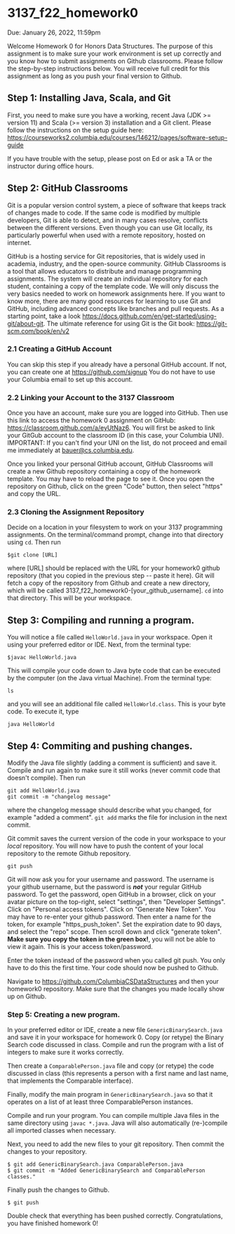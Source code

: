 # 3137_f22_homework0

Due: January 26, 2022, 11:59pm

Welcome Homework 0 for Honors Data Structures. The purpose of this assignment is to make sure your work environment is set up correctly and you know how to submit assignments on Github classrooms. Please follow the step-by-step instructions below. You will receive full credit for this assignment as long as you push your final version to Github. 

## Step 1: Installing Java, Scala, and Git
First, you need to make sure you have a working, recent Java (JDK >= version 11) and Scala (>= version 3) installation and a Git client. Please follow the instructions on the setup guide here: https://courseworks2.columbia.edu/courses/146212/pages/software-setup-guide

If you have trouble with the setup, please post on Ed or ask a TA or the instructor during office hours. 

## Step 2: GitHub Classrooms

Git is a popular version control system, a piece of software that keeps track of changes made to code. If the same code is modified by multiple developers, Git is able to detect, and in many cases resolve, conflicts between the different versions. Even though you can use Git locally, its particularly powerful when used with a remote repository, hosted on internet.

GitHub is a hosting service for Git repositories, that is widely used in academia, industry, and the open-source community. GitHub Classrooms is a tool that allows educators to distribute and manage programming assignments. The system will create an individual repository for each student, containing a copy of the template code. We will only discuss the very basics needed to work on homework assignments here. If you want to know more, there are many good resources for learning to use  Git and GitHub, including advanced concepts like branches and pull requests. As a starting point, take a look https://docs.github.com/en/get-started/using-git/about-git. The ultimate reference for using Git is the Git book: https://git-scm.com/book/en/v2

### 2.1 Creating a GitHub Account
You can skip this step if you already have a personal GitHub account. If not, you can create one at https://github.com/signup 
You do not have to use your Columbia email to set up this account. 

### 2.2 Linking your Account to the 3137 Classroom 
Once you have an account, make sure you are logged into GitHub. Then use this link to access the homework 0 assignment on GitHub: https://classroom.github.com/a/eyUtNaz6.
You will first be asked to link your GitGub account to the classroom ID (in this case, your Columbia UNI). IMPORTANT: If you can't find your UNI on the list, do not proceed and email me immediately at <bauer@cs.columbia.edu>.

Once you linked your personal GitHub account, GitHub Classrooms will create a new Github repository containing a copy of the homework template. You may have to reload the page to see it. Once you open the repository on Github, click on the green "Code" button, then select "https" and copy the URL. 

### 2.3 Cloning the Assignment Repository
Decide on a location in your filesystem to work on your 3137 programming assignments. On the terminal/command prompt, change into that directory using `cd`. Then run 

```$git clone [URL]``` 

where [URL] should be replaced with the URL for your homework0 github repository (that you copied in the previous step -- paste it here). Git will fetch a copy of the repository from Github and create a new directory, which will be called 3137_f22_homework0-[your_github_username]. `cd` into that directory. This will be your workspace. 

## Step 3: Compiling and running a program. 

You will notice a file called `HelloWorld.java` in your workspace. Open it using your preferred editor or IDE. 
Next, from the terminal type:

```$javac HelloWorld.java```

This will compile your code down to Java byte code that can be executed by the computer (on the Java virtual Machine).  From the terminal type:

```ls```

and you will see an additional file called `HelloWorld.class`.  This is your byte code. To execute it, type

```java HelloWorld```


## Step 4: Commiting and pushing changes. 
Modify the Java file slightly (adding a comment is sufficient) and save it. Compile and run again to make sure it still works (never commit code that doesn't compile). Then run 

```
git add HelloWorld.java
git commit -m "changelog message"
```

where the changelog message should describe what you changed, for example "added a comment". 
`git add` marks the file for inclusion in the next commit. 

Git commit saves the current version of the code in your workspace to your *local* repository. You will now have to push the content of your local repository to the remote Github repository. 

```git push```

Git will now ask you for your username and password. The username is your github username, but the password is ***not*** your regular GitHub password. To get the password, open GitHub in a browser, click on your avatar picture on the top-right, select "settings", then "Developer Settings". Click on "Personal access tokens". Click on "Generate New Token". You may have to re-enter your github password. Then enter a name for the token, for example "https_push_token". Set the expiration date to 90 days, and select the "repo" scope. Then scroll down and click "generate token". **Make sure you copy the token in the green box!**, you will not be able to view it again. This is your access token/password. 

Enter the token instead of the password when you called git push. You only have to do this the first time. Your code should now be pushed to Github. 

Navigate to https://github.com/ColumbiaCSDataStructures and then your homework0 repository. Make sure that the changes you made locally show up on Github. 

### Step 5: Creating a new program.

In your preferred editor or IDE, create a new file `GenericBinarySearch.java` and save it in your workspace for homework 0.  Copy (or retype) the Binary Search code discussed in class. Compile and run the program with a list of integers to make sure it works correctly.

Then create a `ComparablePerson.java` file and copy (or retype) the code discussed in class (this represents a person with a first name and last name, that implements the Comparable interface).

Finally, modify the main program in `GenericBinarySearch.java` so that it operates on a list of at least three ComparablePerson instances. 

Compile and run your program. You can compile multiple Java files in the same directory using `javac *.java`. Java will also automatically (re-)compile all imported classes when necessary. 

Next, you need to add the new files to your git repository. Then commit the changes to your repository. 

```
$ git add GenericBinarySearch.java ComparablePerson.java
$ git commit -m "Added GenericBinarySearch and ComparablePerson classes."
```
Finally push the changes to Github. 
```
$ git push
```

Double check that everything has been pushed correctly. Congratulations, you have finished homework 0!
